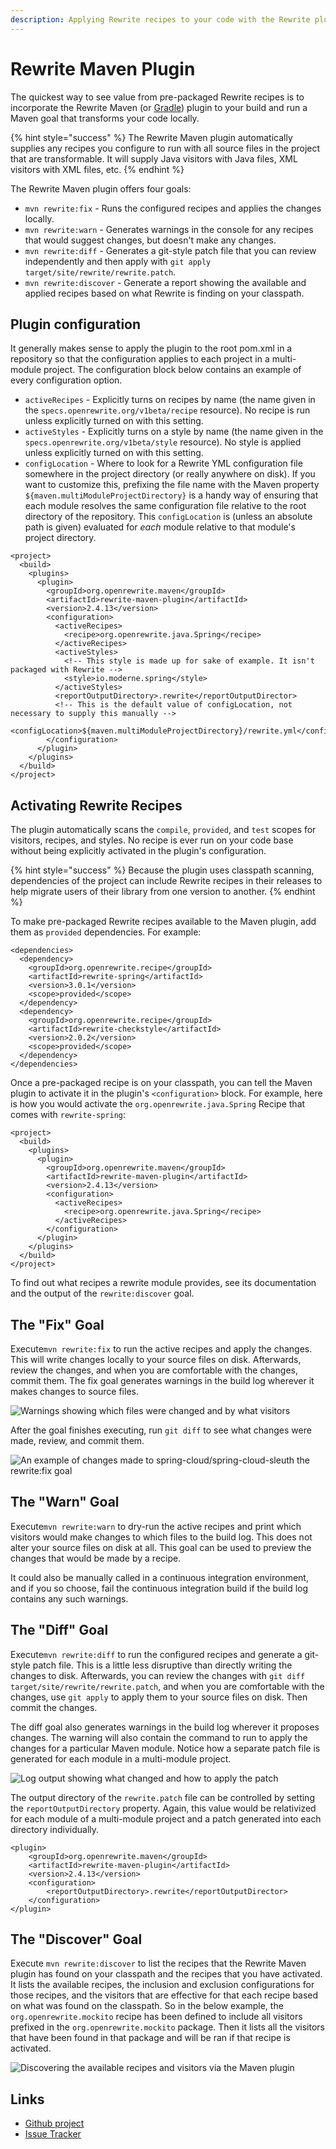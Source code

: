 ```yaml
---
description: Applying Rewrite recipes to your code with the Rewrite plugin for Maven
---
```


# Rewrite Maven Plugin

The quickest way to see value from pre-packaged Rewrite recipes is to incorporate the Rewrite Maven \(or [Gradle](../rewrite-gradle-plugin.md)\) plugin to your build and run a Maven goal that transforms your code locally.

{% hint style="success" %}
The Rewrite Maven plugin automatically supplies any recipes you configure to run with all source files in the project that are transformable. It will supply Java visitors with Java files, XML visitors with XML files, etc.
{% endhint %}

The Rewrite Maven plugin offers four goals:

* `mvn rewrite:fix` - Runs the configured recipes and applies the changes locally.
* `mvn rewrite:warn` - Generates warnings in the console for any recipes that would suggest changes, but doesn't make any changes.
* `mvn rewrite:diff` - Generates a git-style patch file that you can review independently and then apply with `git apply target/site/rewrite/rewrite.patch`.
* `mvn rewrite:discover` - Generate a report showing the available and applied recipes based on what Rewrite is finding on your classpath.

## Plugin configuration

It generally makes sense to apply the plugin to the root pom.xml in a repository so that the configuration applies to each project in a multi-module project. The configuration block below contains an example of every configuration option.

* `activeRecipes` - Explicitly turns on recipes by name \(the name given in the `specs.openrewrite.org/v1beta/recipe` resource\). No recipe is run unless explicitly turned on with this setting.
* `activeStyles` - Explicitly turns on a style by name \(the name given in the `specs.openrewrite.org/v1beta/style` resource\). No style is applied unless explicitly turned on with this setting.
* `configLocation` - Where to look for a Rewrite YML configuration file somewhere in the project directory \(or really anywhere on disk\). If you want to customize this, prefixing the file name with the Maven property `${maven.multiModuleProjectDirectory}` is a handy way of ensuring that each module resolves the same configuration file relative to the root directory of the repository. This `configLocation` is \(unless an absolute path is given\) evaluated for _each_ module relative to that module's project directory.

```markup
<project>
  <build>
    <plugins>
      <plugin>
        <groupId>org.openrewrite.maven</groupId>
        <artifactId>rewrite-maven-plugin</artifactId>
        <version>2.4.13</version>
        <configuration>
          <activeRecipes>
            <recipe>org.openrewrite.java.Spring</recipe>
          </activeRecipes>
          <activeStyles>
            <!-- This style is made up for sake of example. It isn't packaged with Rewrite -->
            <style>io.moderne.spring</style>
          </activeStyles>
          <reportOutputDirectory>.rewrite</reportOutputDirector>
          <!-- This is the default value of configLocation, not necessary to supply this manually --> 
          <configLocation>${maven.multiModuleProjectDirectory}/rewrite.yml</configLocation>
        </configuration>
      </plugin>
    </plugins>
  </build>
</project>
```

## Activating Rewrite Recipes

The plugin automatically scans the `compile`, `provided`, and `test` scopes for visitors, recipes, and styles. No recipe is ever run on your code base without being explicitly activated in the plugin's configuration.

{% hint style="success" %}
Because the plugin uses classpath scanning, dependencies of the project can include Rewrite recipes in their releases to help migrate users of their library from one version to another.
{% endhint %}

To make pre-packaged Rewrite recipes available to the Maven plugin, add them as `provided` dependencies. For example:

```markup
<dependencies>
  <dependency>
    <groupId>org.openrewrite.recipe</groupId>
    <artifactId>rewrite-spring</artifactId>
    <version>3.0.1</version>
    <scope>provided</scope>
  </dependency>
  <dependency>
    <groupId>org.openrewrite.recipe</groupId>
    <artifactId>rewrite-checkstyle</artifactId>
    <version>2.0.2</version>
    <scope>provided</scope>
  </dependency>
</dependencies>
```

Once a pre-packaged recipe is on your classpath, you can tell the Maven plugin to activate it in the plugin's `<configuration>` block. For example, here is how you would activate the `org.openrewrite.java.Spring` Recipe that comes with `rewrite-spring`:

```markup
<project>
  <build>
    <plugins>
      <plugin>
        <groupId>org.openrewrite.maven</groupId>
        <artifactId>rewrite-maven-plugin</artifactId>
        <version>2.4.13</version>
        <configuration>
          <activeRecipes>
            <recipe>org.openrewrite.java.Spring</recipe>
          </activeRecipes>
        </configuration>
      </plugin>
    </plugins>
  </build>
</project>
```

To find out what recipes a rewrite module provides, see its documentation and the output of the `rewrite:discover` goal.

## The "Fix" Goal

Execute`mvn rewrite:fix` to run the active recipes and apply the changes. This will write changes locally to your source files on disk. Afterwards, review the changes, and when you are comfortable with the changes, commit them. The fix goal generates warnings in the build log wherever it makes changes to source files.

![Warnings showing which files were changed and by what visitors](../../.gitbook/assets/image%20%285%29.png)

After the goal finishes executing, run `git diff` to see what changes were made, review, and commit them.

![An example of changes made to spring-cloud/spring-cloud-sleuth the rewrite:fix goal](../../.gitbook/assets/image%20%287%29.png)

## The "Warn" Goal

Execute`mvn rewrite:warn` to dry-run the active recipes and print which visitors would make changes to which files to the build log. This does not alter your source files on disk at all. This goal can be used to preview the changes that would be made by a recipe.

It could also be manually called in a continuous integration environment, and if you so choose, fail the continuous integration build if the build log contains any such warnings.

## The "Diff" Goal

Execute`mvn rewrite:diff` to run the configured recipes and generate a git-style patch file. This is a little less disruptive than directly writing the changes to disk. Afterwards, you can review the changes with `git diff target/site/rewrite/rewrite.patch`, and when you are comfortable with the changes, use `git apply` to apply them to your source files on disk. Then commit the changes.

The diff goal also generates warnings in the build log wherever it proposes changes. The warning will also contain the command to run to apply the changes for a particular Maven module. Notice how a separate patch file is generated for each module in a multi-module project.

![Log output showing what changed and how to apply the patch](../../.gitbook/assets/image%20%284%29.png)

The output directory of the `rewrite.patch` file can be controlled by setting the `reportOutputDirectory` property. Again, this value would be relativized for each module of a multi-module project and a patch generated into each directory individually.

```markup
<plugin>
    <groupId>org.openrewrite.maven</groupId>
    <artifactId>rewrite-maven-plugin</artifactId>
    <version>2.4.13</version>
    <configuration>
        <reportOutputDirectory>.rewrite</reportOutputDirector>
    </configuration>
</plugin>
```

## The "Discover" Goal

Execute `mvn rewrite:discover` to list the recipes that the Rewrite Maven plugin has found on your classpath and the recipes that you have activated. It lists the available recipes, the inclusion and exclusion configurations for those recipes, and the visitors that are effective for that each recipe based on what was found on the classpath. So in the below example, the `org.openrewrite.mockito` recipe has been defined to include all visitors prefixed in the `org.openrewrite.mockito` package. Then it lists all the visitors that have been found in that package and will be ran if that recipe is activated.

![Discovering the available recipes and visitors via the Maven plugin](../../.gitbook/assets/image%20%283%29.png)

## Links

* [Github project](https://github.com/openrewrite/rewrite-maven-plugin)
* [Issue Tracker](https://github.com/openrewrite/rewrite-maven-plugin/issues)


